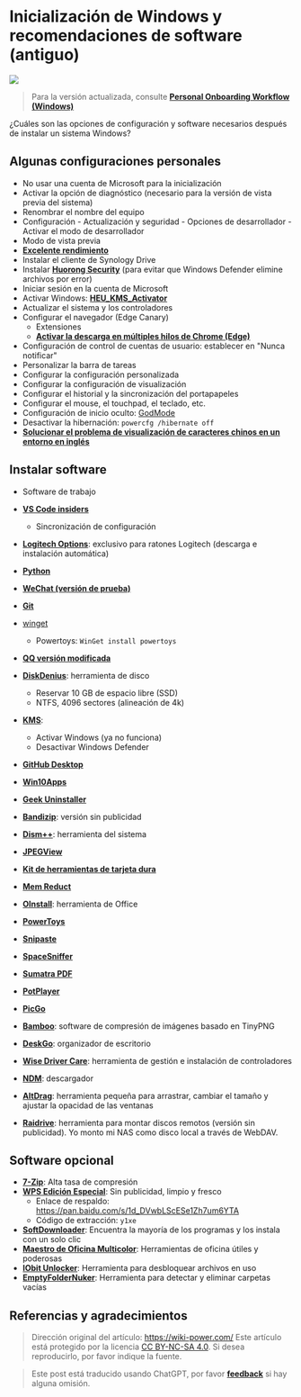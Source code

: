 # Inicialización de Windows y recomendaciones de software (antiguo)

![](https://f004.backblazeb2.com/file/wiki-media/img/20210117142759.jpg)

> Para la versión actualizada, consulte [**Personal Onboarding Workflow (Windows)**](https://wiki-power.com/es/Personal_Onboarding_Workflow_%28Windows%29/)

¿Cuáles son las opciones de configuración y software necesarios después de instalar un sistema Windows?

## Algunas configuraciones personales

- No usar una cuenta de Microsoft para la inicialización
- Activar la opción de diagnóstico (necesario para la versión de vista previa del sistema)
- Renombrar el nombre del equipo
- Configuración - Actualización y seguridad - Opciones de desarrollador - Activar el modo de desarrollador
- Modo de vista previa
- [**Excelente rendimiento**](https://bobi.site/archives/875)
- Instalar el cliente de Synology Drive
- Instalar [**Huorong Security**](https://www.huorong.cn/) (para evitar que Windows Defender elimine archivos por error)
- Iniciar sesión en la cuenta de Microsoft
- Activar Windows: [**HEU_KMS_Activator**](https://github.com/zbezj/HEU_KMS_Activator)
- Actualizar el sistema y los controladores
- Configurar el navegador (Edge Canary)
  - Extensiones
  - [**Activar la descarga en múltiples hilos de Chrome (Edge)**](https://wiki-power.com/es/%E5%BC%80%E5%90%AFChrome%EF%BC%88Edge%EF%BC%89%E5%A4%9A%E7%BA%BF%E7%A8%8B%E4%B8%8B%E8%BD%BD)
- Configuración de control de cuentas de usuario: establecer en "Nunca notificar"
- Personalizar la barra de tareas
- Configurar la configuración personalizada
- Configurar la configuración de visualización
- Configurar el historial y la sincronización del portapapeles
- Configurar el mouse, el touchpad, el teclado, etc.
- Configuración de inicio oculto: [GodMode](https://github.com/linyuxuanlin/File-host/tree/main/software/GodMode.lnk)
- Desactivar la hibernación: `powercfg /hibernate off`
- [**Solucionar el problema de visualización de caracteres chinos en un entorno en inglés**](https://blog.csdn.net/amoscn/article/details/106224359)

## Instalar software

- Software de trabajo
- [**VS Code insiders**](https://code.visualstudio.com/docs/?dv=win64&build=insiders)
  - Sincronización de configuración
- [**Logitech Options**](https://www.logitech.com.cn/zh-cn/product/options): exclusivo para ratones Logitech (descarga e instalación automática)
- [**Python**](https://www.microsoft.com/zh-cn/p/python-39/9p7qfqmjrfp7?rtc=1&activetab=pivot:overviewtab)
- [**WeChat (versión de prueba)**](https://dldir1.qq.com/weixin/Windows/Beta/WeChatBeta.exe)
- [**Git**](https://git-scm.com/downloads)
- [winget](https://www.microsoft.com/zh-cn/p/app-installer/9nblggh4nns1?ocid=9nblggh4nns1_ORSEARCH_Bing&rtc=2&activetab=pivot:overviewtab)
  - Powertoys: `WinGet install powertoys`
- [**QQ versión modificada**](https://github.com/linyuxuanlin/File-host/blob/main/software/QQ%209.4.2.27666%20Lite-20210118%20by%20flighty-Q.exe)

- [**DiskDenius**](https://www.diskgenius.cn/download.php): herramienta de disco
  - Reservar 10 GB de espacio libre (SSD)
  - NTFS, 4096 sectores (alineación de 4k)
- [**KMS**](https://github.com/linyuxuanlin/File-host/tree/main/software/KMS.exe):

  - Activar Windows (ya no funciona)
  - Desactivar Windows Defender

- [**GitHub Desktop**](https://desktop.github.com)

- [**Win10Apps**](https://github.com/linyuxuanlin/File-host/tree/main/software/Win10Apps.exe)
- [**Geek Uninstaller**](https://github.com/linyuxuanlin/File-host/tree/main/software/geekuninstaller.exe)
- [**Bandizip**](https://github.com/linyuxuanlin/File-host/tree/main/software/Bandizip.exe): versión sin publicidad
- [**Dism++**](https://www.chuyu.me/zh-Hans/): herramienta del sistema
- [**JPEGView**](https://github.com/linyuxuanlin/File-host/tree/main/software/JPEGView64.zip)
- [**Kit de herramientas de tarjeta dura**](http://www.kbtool.cn/down.php)
- [**Mem Reduct**](https://github.com/henrypp/memreduct/releases)
- [**OInstall**](https://github.com/linyuxuanlin/File-host/tree/main/software/OInstall.exe): herramienta de Office
- [**PowerToys**](https://github.com/microsoft/PowerToys/releases/)
- [**Snipaste**](https://zh.snipaste.com/download.html)
- [**SpaceSniffer**](https://github.com/linyuxuanlin/File-host/tree/main/software/SpaceSniffer.exe)
- [**Sumatra PDF**](https://www.sumatrapdfreader.org/download-free-pdf-viewer.html)
- [**PotPlayer**](https://daumpotplayer.com/download/)
- [**PicGo**](https://github.com/Molunerfinn/PicGo/releases/tag/v2.3.0-beta.4)
- [**Bamboo**](https://christopherwk210.github.io/bamboo/): software de compresión de imágenes basado en TinyPNG
- [**DeskGo**](https://pm.myapp.com/invc/xfspeed/qqpcmgr/data/DeskGo_2_9_1051_127_lite.exe): organizador de escritorio
- [**Wise Driver Care**](https://github.com/linyuxuanlin/File-host/blob/main/software/Wise%20Driver%20Care.zip): herramienta de gestión e instalación de controladores
- [**NDM**](https://www.neatdownloadmanager.com/index.php/en/): descargador
- [**AltDrag**](https://github.com/linyuxuanlin/File-host/tree/main/software/AltDrag.exe): herramienta pequeña para arrastrar, cambiar el tamaño y ajustar la opacidad de las ventanas
- [**Raidrive**](https://github.com/linyuxuanlin/File-host/blob/main/software/raidrive-2020-6-80.exe): herramienta para montar discos remotos (versión sin publicidad). Yo monto mi NAS como disco local a través de WebDAV. 

## Software opcional

- [**7-Zip**](https://github.com/linyuxuanlin/File-host/tree/main/software/7z.exe): Alta tasa de compresión
- [**WPS Edición Especial**](http://wpspro.support.wps.cn/gov/guangdong/chaozhou/installation/WPS%20Office%202019%20%E4%B8%93%E4%B8%9A%E7%89%88%EF%BC%88%E6%BD%AE%E5%B7%9E%E5%B8%82%E5%85%9A%E6%94%BF%E6%9C%BA%E5%85%B3%E5%8D%95%E4%BD%8D%EF%BC%89.exe): Sin publicidad, limpio y fresco
  - Enlace de respaldo: https://pan.baidu.com/s/1d_DVwbLScESe1Zh7um6YTA
  - Código de extracción: `y1xe`
- [**SoftDownloader**](https://github.com/linyuxuanlin/File-host/tree/main/software/SoftDownloader.zip): Encuentra la mayoría de los programas y los instala con un solo clic
- [**Maestro de Oficina Multicolor**](https://github.com/linyuxuanlin/File-host/tree/main/software/OfficeBox.zip): Herramientas de oficina útiles y poderosas
- [**IObit Unlocker**](https://github.com/linyuxuanlin/File-host/tree/main/software/IObit_Unlocker.exe): Herramienta para desbloquear archivos en uso
- [**EmptyFolderNuker**](https://github.com/linyuxuanlin/File-host/tree/main/software/EmptyFolderNuker.exe): Herramienta para detectar y eliminar carpetas vacías

## Referencias y agradecimientos

> Dirección original del artículo: <https://wiki-power.com/>
> Este artículo está protegido por la licencia [CC BY-NC-SA 4.0](https://creativecommons.org/licenses/by/4.0/deed.zh). Si desea reproducirlo, por favor indique la fuente.

> Este post está traducido usando ChatGPT, por favor [**feedback**](https://github.com/linyuxuanlin/Wiki_MkDocs/issues/new) si hay alguna omisión.